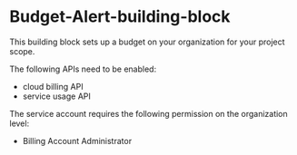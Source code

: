 # Budget-Alert-building-block
This building block sets up a budget on your organization for your project scope. 

The following APIs need to be enabled:
- cloud billing API
- service usage API

The service account requires the following permission on the organization level:
- Billing Account Administrator